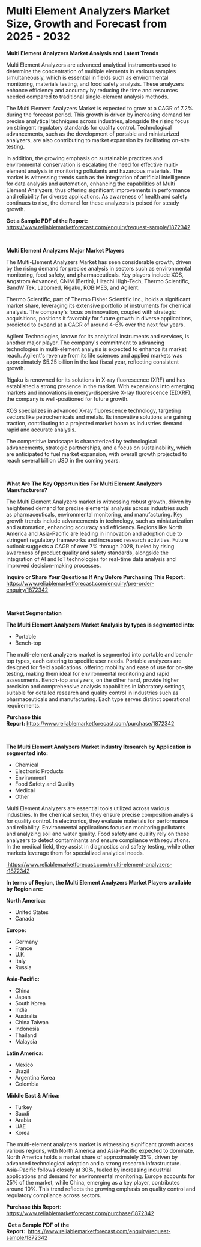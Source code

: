 <p><h1>Multi Element Analyzers Market Size, Growth and Forecast from 2025 - 2032</h1></p><p><strong>Multi Element Analyzers Market Analysis and Latest Trends</strong></p>
<p><p>Multi Element Analyzers are advanced analytical instruments used to determine the concentration of multiple elements in various samples simultaneously, which is essential in fields such as environmental monitoring, materials testing, and food safety analysis. These analyzers enhance efficiency and accuracy by reducing the time and resources needed compared to traditional single-element analysis methods. </p><p>The Multi Element Analyzers Market is expected to grow at a CAGR of 7.2% during the forecast period. This growth is driven by increasing demand for precise analytical techniques across industries, alongside the rising focus on stringent regulatory standards for quality control. Technological advancements, such as the development of portable and miniaturized analyzers, are also contributing to market expansion by facilitating on-site testing.</p><p>In addition, the growing emphasis on sustainable practices and environmental conservation is escalating the need for effective multi-element analysis in monitoring pollutants and hazardous materials. The market is witnessing trends such as the integration of artificial intelligence for data analysis and automation, enhancing the capabilities of Multi Element Analyzers, thus offering significant improvements in performance and reliability for diverse applications. As awareness of health and safety continues to rise, the demand for these analyzers is poised for steady growth.</p></p>
<p><strong>Get a Sample PDF of the Report:&nbsp;</strong> <a href="https://www.reliablemarketforecast.com/enquiry/request-sample/1872342?utm_campaign=1895&utm_medium=2&utm_source=Github&utm_content=ia&utm_term=12042025&utm_id=multi-element-analyzers">https://www.reliablemarketforecast.com/enquiry/request-sample/1872342</a></p>
<p>&nbsp;</p>
<p><strong>Multi Element Analyzers Major Market Players</strong></p>
<p><p>The Multi-Element Analyzers Market has seen considerable growth, driven by the rising demand for precise analysis in sectors such as environmental monitoring, food safety, and pharmaceuticals. Key players include XOS, Angstrom Advanced, CNIM (Bertin), Hitachi High-Tech, Thermo Scientific, BandW Tek, Labomed, Rigaku, ROBIMES, and Agilent.</p><p>Thermo Scientific, part of Thermo Fisher Scientific Inc., holds a significant market share, leveraging its extensive portfolio of instruments for chemical analysis. The company's focus on innovation, coupled with strategic acquisitions, positions it favorably for future growth in diverse applications, predicted to expand at a CAGR of around 4-6% over the next few years.</p><p>Agilent Technologies, known for its analytical instruments and services, is another major player. The company's commitment to advancing technologies in multi-element analysis is expected to enhance its market reach. Agilent's revenue from its life sciences and applied markets was approximately $5.25 billion in the last fiscal year, reflecting consistent growth.</p><p>Rigaku is renowned for its solutions in X-ray fluorescence (XRF) and has established a strong presence in the market. With expansions into emerging markets and innovations in energy-dispersive X-ray fluorescence (EDXRF), the company is well-positioned for future growth.</p><p>XOS specializes in advanced X-ray fluorescence technology, targeting sectors like petrochemicals and metals. Its innovative solutions are gaining traction, contributing to a projected market boom as industries demand rapid and accurate analysis.</p><p>The competitive landscape is characterized by technological advancements, strategic partnerships, and a focus on sustainability, which are anticipated to fuel market expansion, with overall growth projected to reach several billion USD in the coming years.</p></p>
<p>&nbsp;</p>
<p><strong>What Are The Key Opportunities For Multi Element Analyzers Manufacturers?</strong></p>
<p><p>The Multi Element Analyzers market is witnessing robust growth, driven by heightened demand for precise elemental analysis across industries such as pharmaceuticals, environmental monitoring, and manufacturing. Key growth trends include advancements in technology, such as miniaturization and automation, enhancing accuracy and efficiency. Regions like North America and Asia-Pacific are leading in innovation and adoption due to stringent regulatory frameworks and increased research activities. Future outlook suggests a CAGR of over 7% through 2028, fueled by rising awareness of product quality and safety standards, alongside the integration of AI and IoT technologies for real-time data analysis and improved decision-making processes.</p></p>
<p><strong>Inquire or Share Your Questions If Any Before Purchasing This Report:</strong> <a href="https://www.reliablemarketforecast.com/enquiry/pre-order-enquiry/1872342?utm_campaign=1895&utm_medium=2&utm_source=Github&utm_content=ia&utm_term=12042025&utm_id=multi-element-analyzers">https://www.reliablemarketforecast.com/enquiry/pre-order-enquiry/1872342</a></p>
<p>&nbsp;</p>
<p><strong>Market Segmentation</strong></p>
<p><strong>The Multi Element Analyzers Market Analysis by types is segmented into:</strong></p>
<p><ul><li>Portable</li><li>Bench-top</li></ul></p>
<p><p>The multi-element analyzers market is segmented into portable and bench-top types, each catering to specific user needs. Portable analyzers are designed for field applications, offering mobility and ease of use for on-site testing, making them ideal for environmental monitoring and rapid assessments. Bench-top analyzers, on the other hand, provide higher precision and comprehensive analysis capabilities in laboratory settings, suitable for detailed research and quality control in industries such as pharmaceuticals and manufacturing. Each type serves distinct operational requirements.</p></p>
<p><strong>Purchase this Report:&nbsp;</strong><a href="https://www.reliablemarketforecast.com/purchase/1872342?utm_campaign=1895&utm_medium=2&utm_source=Github&utm_content=ia&utm_term=12042025&utm_id=multi-element-analyzers">https://www.reliablemarketforecast.com/purchase/1872342</a></p>
<p>&nbsp;</p>
<p><strong>The Multi Element Analyzers Market Industry Research by Application is segmented into:</strong></p>
<p><ul><li>Chemical</li><li>Electronic Products</li><li>Environment</li><li>Food Safety and Quality</li><li>Medical</li><li>Other</li></ul></p>
<p><p>Multi Element Analyzers are essential tools utilized across various industries. In the chemical sector, they ensure precise composition analysis for quality control. In electronics, they evaluate materials for performance and reliability. Environmental applications focus on monitoring pollutants and analyzing soil and water quality. Food safety and quality rely on these analyzers to detect contaminants and ensure compliance with regulations. In the medical field, they assist in diagnostics and safety testing, while other markets leverage them for specialized analytical needs.</p></p>
<p><a href="https://www.reliablemarketforecast.com/multi-element-analyzers-r1872342?utm_campaign=1895&utm_medium=2&utm_source=Github&utm_content=ia&utm_term=12042025&utm_id=multi-element-analyzers">&nbsp;https://www.reliablemarketforecast.com/multi-element-analyzers-r1872342</a></p>
<p><strong>In terms of Region, the Multi Element Analyzers Market Players available by Region are:</strong></p>
<p>
    <p> <strong> North America: </strong>
        <ul>
            <li>United States</li>
            <li>Canada</li>
        </ul>
        </p> 
    <p> <strong> Europe: </strong>
        <ul>
            <li>Germany</li>
            <li>France</li>
            <li>U.K.</li>
            <li>Italy</li>
            <li>Russia</li>
        </ul>
        </p> 
    <p> <strong> Asia-Pacific: </strong>
        <ul>
            <li>China</li>
            <li>Japan</li>
            <li>South Korea</li>
            <li>India</li>
            <li>Australia</li>
            <li>China Taiwan</li>
            <li>Indonesia</li>
            <li>Thailand</li>
            <li>Malaysia</li>
        </ul>
        </p> 
    <p> <strong> Latin America: </strong>
        <ul>
            <li>Mexico</li>
            <li>Brazil</li>
            <li>Argentina Korea</li>
            <li>Colombia</li>
        </ul>
        </p> 
    <p> <strong> Middle East & Africa: </strong>
        <ul>
            <li>Turkey</li>
            <li>Saudi</li>
            <li>Arabia</li>
            <li>UAE</li>
            <li>Korea</li>
        </ul>
    </p>
    </p>
<p><p>The multi-element analyzers market is witnessing significant growth across various regions, with North America and Asia-Pacific expected to dominate. North America holds a market share of approximately 35%, driven by advanced technological adoption and a strong research infrastructure. Asia-Pacific follows closely at 30%, fueled by increasing industrial applications and demand for environmental monitoring. Europe accounts for 25% of the market, while China, emerging as a key player, contributes around 10%. This trend reflects the growing emphasis on quality control and regulatory compliance across sectors.</p></p>
<p><strong>Purchase this Report: </strong><a href="https://www.reliablemarketforecast.com/purchase/1872342?utm_campaign=1895&utm_medium=2&utm_source=Github&utm_content=ia&utm_term=12042025&utm_id=multi-element-analyzers">https://www.reliablemarketforecast.com/purchase/1872342</a></p>
<p>&nbsp;<strong>Get a Sample PDF of the Report:&nbsp;&nbsp;</strong><a href="https://www.reliablemarketforecast.com/enquiry/request-sample/1872342?utm_campaign=1895&utm_medium=2&utm_source=Github&utm_content=ia&utm_term=12042025&utm_id=multi-element-analyzers">https://www.reliablemarketforecast.com/enquiry/request-sample/1872342</a></p>
<p><strong></strong></p>
<p><p></p><p></p><p></p></p>